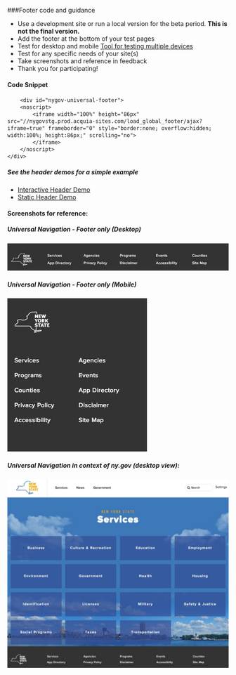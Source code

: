 ###Footer code and guidance

  - Use a development site or run a local version for the beta period. __This is not the final version.__
  - Add the footer at the bottom of your test pages
  - Test for desktop and mobile [Tool for testing multiple devices](http://responsive.victorcoulon.fr/)
  - Test for any specific needs of your site(s)
  - Take screenshots and reference in feedback
  - Thank you for participating!

#### Code Snippet

```
    <div id="nygov-universal-footer">
    <noscript>
        <iframe width="100%" height="86px" src="//nygovstg.prod.acquia-sites.com/load_global_footer/ajax?iframe=true" frameborder="0" style="border:none; overflow:hidden; width:100%; height:86px;" scrolling="no">
        </iframe>
    </noscript>
</div>
```

##### See the header demos for a simple example

- [Interactive Header Demo](http://nys-its.github.io/universal-navigation/demos/interactive-option-demo.html)
- [Static Header Demo](http://nys-its.github.io/universal-navigation/demos/static-option-demo.html)



#### Screenshots for reference:

##### Universal Navigation - Footer only (Desktop)

![Footer Screenshot - desktop size](demos/images/uni-footer.JPG "Footer Screenshot - desktop size")


##### Universal Navigation - Footer only (Mobile)

![Footer Screenshot - desktop size](demos/images/uni-footer-mobile.JPG "Footer Screenshot - desktop size")


##### Universal Navigation in context of ny.gov (desktop view):

![Universal Navigation in context](demos/images/uni-nav-screenshot-services.JPG "Universal Navigation in context")
